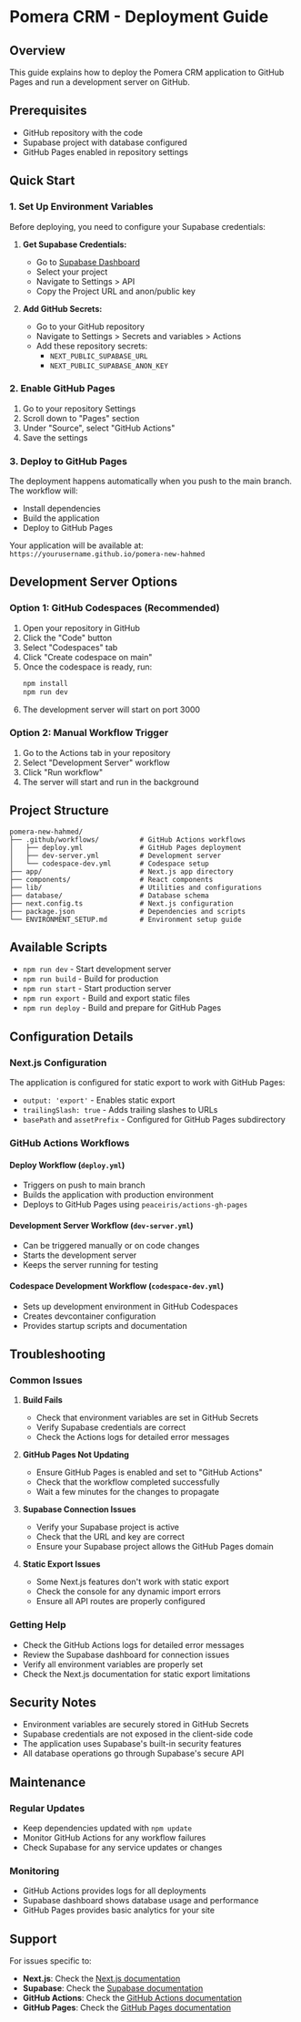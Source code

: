 # Pomera CRM - Deployment Guide

## Overview
This guide explains how to deploy the Pomera CRM application to GitHub Pages and run a development server on GitHub.

## Prerequisites
- GitHub repository with the code
- Supabase project with database configured
- GitHub Pages enabled in repository settings

## Quick Start

### 1. Set Up Environment Variables
Before deploying, you need to configure your Supabase credentials:

1. **Get Supabase Credentials:**
   - Go to [Supabase Dashboard](https://supabase.com/dashboard)
   - Select your project
   - Navigate to Settings > API
   - Copy the Project URL and anon/public key

2. **Add GitHub Secrets:**
   - Go to your GitHub repository
   - Navigate to Settings > Secrets and variables > Actions
   - Add these repository secrets:
     - `NEXT_PUBLIC_SUPABASE_URL`
     - `NEXT_PUBLIC_SUPABASE_ANON_KEY`

### 2. Enable GitHub Pages
1. Go to your repository Settings
2. Scroll down to "Pages" section
3. Under "Source", select "GitHub Actions"
4. Save the settings

### 3. Deploy to GitHub Pages
The deployment happens automatically when you push to the main branch. The workflow will:
- Install dependencies
- Build the application
- Deploy to GitHub Pages

Your application will be available at:
`https://yourusername.github.io/pomera-new-hahmed`

## Development Server Options

### Option 1: GitHub Codespaces (Recommended)
1. Open your repository in GitHub
2. Click the "Code" button
3. Select "Codespaces" tab
4. Click "Create codespace on main"
5. Once the codespace is ready, run:
   ```bash
   npm install
   npm run dev
   ```
6. The development server will start on port 3000

### Option 2: Manual Workflow Trigger
1. Go to the Actions tab in your repository
2. Select "Development Server" workflow
3. Click "Run workflow"
4. The server will start and run in the background

## Project Structure

```
pomera-new-hahmed/
├── .github/workflows/          # GitHub Actions workflows
│   ├── deploy.yml              # GitHub Pages deployment
│   ├── dev-server.yml          # Development server
│   └── codespace-dev.yml       # Codespace setup
├── app/                        # Next.js app directory
├── components/                 # React components
├── lib/                        # Utilities and configurations
├── database/                   # Database schema
├── next.config.ts              # Next.js configuration
├── package.json                # Dependencies and scripts
└── ENVIRONMENT_SETUP.md        # Environment setup guide
```

## Available Scripts

- `npm run dev` - Start development server
- `npm run build` - Build for production
- `npm run start` - Start production server
- `npm run export` - Build and export static files
- `npm run deploy` - Build and prepare for GitHub Pages

## Configuration Details

### Next.js Configuration
The application is configured for static export to work with GitHub Pages:
- `output: 'export'` - Enables static export
- `trailingSlash: true` - Adds trailing slashes to URLs
- `basePath` and `assetPrefix` - Configured for GitHub Pages subdirectory

### GitHub Actions Workflows

#### Deploy Workflow (`deploy.yml`)
- Triggers on push to main branch
- Builds the application with production environment
- Deploys to GitHub Pages using `peaceiris/actions-gh-pages`

#### Development Server Workflow (`dev-server.yml`)
- Can be triggered manually or on code changes
- Starts the development server
- Keeps the server running for testing

#### Codespace Development Workflow (`codespace-dev.yml`)
- Sets up development environment in GitHub Codespaces
- Creates devcontainer configuration
- Provides startup scripts and documentation

## Troubleshooting

### Common Issues

1. **Build Fails**
   - Check that environment variables are set in GitHub Secrets
   - Verify Supabase credentials are correct
   - Check the Actions logs for detailed error messages

2. **GitHub Pages Not Updating**
   - Ensure GitHub Pages is enabled and set to "GitHub Actions"
   - Check that the workflow completed successfully
   - Wait a few minutes for the changes to propagate

3. **Supabase Connection Issues**
   - Verify your Supabase project is active
   - Check that the URL and key are correct
   - Ensure your Supabase project allows the GitHub Pages domain

4. **Static Export Issues**
   - Some Next.js features don't work with static export
   - Check the console for any dynamic import errors
   - Ensure all API routes are properly configured

### Getting Help
- Check the GitHub Actions logs for detailed error messages
- Review the Supabase dashboard for connection issues
- Verify all environment variables are properly set
- Check the Next.js documentation for static export limitations

## Security Notes

- Environment variables are securely stored in GitHub Secrets
- Supabase credentials are not exposed in the client-side code
- The application uses Supabase's built-in security features
- All database operations go through Supabase's secure API

## Maintenance

### Regular Updates
- Keep dependencies updated with `npm update`
- Monitor GitHub Actions for any workflow failures
- Check Supabase for any service updates or changes

### Monitoring
- GitHub Actions provides logs for all deployments
- Supabase dashboard shows database usage and performance
- GitHub Pages provides basic analytics for your site

## Support

For issues specific to:
- **Next.js**: Check the [Next.js documentation](https://nextjs.org/docs)
- **Supabase**: Check the [Supabase documentation](https://supabase.com/docs)
- **GitHub Actions**: Check the [GitHub Actions documentation](https://docs.github.com/en/actions)
- **GitHub Pages**: Check the [GitHub Pages documentation](https://docs.github.com/en/pages)
